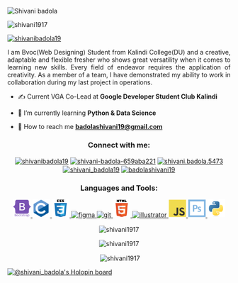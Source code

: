 ![Shivani badola](https://user-images.githubusercontent.com/79411680/200133185-f0821797-4a10-47d7-b3e4-9d533353a555.png)

<p align="left"> <img src="https://komarev.com/ghpvc/?username=shivani1917&label=Profile%20views&color=0e75b6&style=flat" alt="shivani1917" /> </p>

<p align="left"> <a href="https://twitter.com/shivanibadola19" target="blank"><img src="https://img.shields.io/twitter/follow/shivanibadola19?logo=twitter&style=for-the-badge" alt="shivanibadola19" /></a> </p>

<p align="justify">I am Bvoc(Web Designing) Student from Kalindi College(DU) and a creative, adaptable and flexible fresher who shows great versatility when it comes to learning new skills. Every field of endeavor requires the application of creativity. As a member of a team, I have demonstrated my ability to work in collaboration during my last project in operations.</p>

- ✍️ Current VGA Co-Lead at **Google Developer Student Club Kalindi**

- 🌱 I’m currently learning **Python & Data Science**

- 📧 How to reach me **badolashivani19@gmail.com**

<h3 align="center">Connect with me:</h3>
<p align="center">
<a href="https://twitter.com/shivanibadola19" target="blank"><img align="center" src="https://raw.githubusercontent.com/rahuldkjain/github-profile-readme-generator/master/src/images/icons/Social/twitter.svg" alt="shivanibadola19" height="30" width="40" /></a>
<a href="https://linkedin.com/in/shivani-badola-659aba221" target="blank"><img align="center" src="https://raw.githubusercontent.com/rahuldkjain/github-profile-readme-generator/master/src/images/icons/Social/linked-in-alt.svg" alt="shivani-badola-659aba221" height="30" width="40" /></a>
<a href="https://fb.com/shivani.badola.5473" target="blank"><img align="center" src="https://raw.githubusercontent.com/rahuldkjain/github-profile-readme-generator/master/src/images/icons/Social/facebook.svg" alt="shivani.badola.5473" height="30" width="40" /></a>
<a href="https://instagram.com/shivani_badola19" target="blank"><img align="center" src="https://raw.githubusercontent.com/rahuldkjain/github-profile-readme-generator/master/src/images/icons/Social/instagram.svg" alt="shivani_badola19" height="30" width="40" /></a>
<a href="https://www.leetcode.com/badolashivani19" target="blank"><img align="center" src="https://raw.githubusercontent.com/rahuldkjain/github-profile-readme-generator/master/src/images/icons/Social/leet-code.svg" alt="badolashivani19" height="30" width="40" /></a>
</p>

<h3 align="center">Languages and Tools:</h3>
<p align="center"> <a href="https://getbootstrap.com" target="_blank" rel="noreferrer"> <img src="https://raw.githubusercontent.com/devicons/devicon/master/icons/bootstrap/bootstrap-plain-wordmark.svg" alt="bootstrap" width="40" height="40"/> </a> <a href="https://www.cprogramming.com/" target="_blank" rel="noreferrer"> <img src="https://raw.githubusercontent.com/devicons/devicon/master/icons/c/c-original.svg" alt="c" width="40" height="40"/> </a> <a href="https://www.w3schools.com/css/" target="_blank" rel="noreferrer"> <img src="https://raw.githubusercontent.com/devicons/devicon/master/icons/css3/css3-original-wordmark.svg" alt="css3" width="40" height="40"/> </a> <a href="https://www.figma.com/" target="_blank" rel="noreferrer"> <img src="https://www.vectorlogo.zone/logos/figma/figma-icon.svg" alt="figma" width="40" height="40"/> </a> <a href="https://git-scm.com/" target="_blank" rel="noreferrer"> <img src="https://www.vectorlogo.zone/logos/git-scm/git-scm-icon.svg" alt="git" width="40" height="40"/> </a> <a href="https://www.w3.org/html/" target="_blank" rel="noreferrer"> <img src="https://raw.githubusercontent.com/devicons/devicon/master/icons/html5/html5-original-wordmark.svg" alt="html5" width="40" height="40"/> </a> <a href="https://www.adobe.com/in/products/illustrator.html" target="_blank" rel="noreferrer"> <img src="https://www.vectorlogo.zone/logos/adobe_illustrator/adobe_illustrator-icon.svg" alt="illustrator" width="40" height="40"/> </a> <a href="https://developer.mozilla.org/en-US/docs/Web/JavaScript" target="_blank" rel="noreferrer"> <img src="https://raw.githubusercontent.com/devicons/devicon/master/icons/javascript/javascript-original.svg" alt="javascript" width="40" height="40"/> </a> <a href="https://www.photoshop.com/en" target="_blank" rel="noreferrer"> <img src="https://raw.githubusercontent.com/devicons/devicon/master/icons/photoshop/photoshop-line.svg" alt="photoshop" width="40" height="40"/> </a> <a href="https://www.python.org" target="_blank" rel="noreferrer"> <img src="https://raw.githubusercontent.com/devicons/devicon/master/icons/python/python-original.svg" alt="python" width="40" height="40"/> </a> </p>

<p align="center"><img align="center" width="600px" src="https://github-readme-stats.vercel.app/api/top-langs/?username=Shivani1917&theme=dark&hide_border=true&include_all_commits=false&count_private=false&layout=compact" alt="shivani1917" /></p>

<p align="center"><img align="center" width="600px" src="https://github-readme-stats.vercel.app/api?username=Shivani1917&theme=dark&hide_border=true&include_all_commits=false&count_private=false" alt="shivani1917" /></p>

<p align="center">&nbsp;<img align="center" width="600px" src="https://github-readme-streak-stats.herokuapp.com/?user=Shivani1917&theme=dark&hide_border=true" alt="shivani1917" /></p>

[![@shivani_badola's Holopin board](https://holopin.me/shivani_badola)](https://holopin.io/@shivani_badola)
